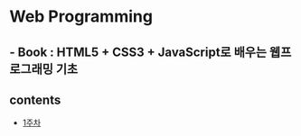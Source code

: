 # **Web Programming**

## - **Book** : HTML5 + CSS3 + JavaScript로 배우는 웹프로그래밍 기초

## contents

- [1주차](wp1.md)
